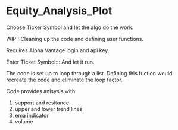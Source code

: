 # Equity_Analysis_Plot
Choose Ticker Symbol and let the algo do the work.

WIP : Cleaning up the code and defining user functions.


Requires Alpha Vantage login and api key.

Enter Ticket Symbol::: And let it run. 

The code is set up to loop through a list. Defining this fuction would recreate the code and eliminate the loop factor.

Code provides anlsysis with:
1. support and resitance
2. upper and lower trend lines
3. ema indicator
4. volume
